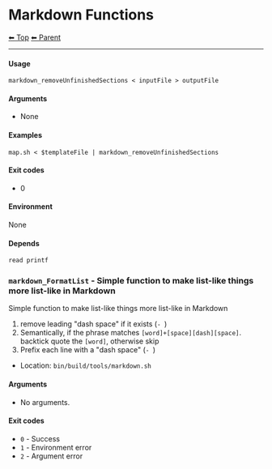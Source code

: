 # Markdown Functions

<!-- TEMPLATE header 2 -->
[⬅ Top](index.md) [⬅ Parent ](../index.md)
<hr />

#### Usage

    markdown_removeUnfinishedSections < inputFile > outputFile
    

#### Arguments

- None

#### Examples

    map.sh < $templateFile | markdown_removeUnfinishedSections

#### Exit codes

- 0

#### Environment

None

#### Depends

    read printf
    
### `markdown_FormatList` - Simple function to make list-like things more list-like in Markdown

Simple function to make list-like things more list-like in Markdown

1. remove leading "dash space" if it exists (`- `)
2. Semantically, if the phrase matches `[word]+[space][dash][space]`. backtick quote the `[word]`, otherwise skip
3. Prefix each line with a "dash space" (`- `)

- Location: `bin/build/tools/markdown.sh`

#### Arguments

- No arguments.

#### Exit codes

- `0` - Success
- `1` - Environment error
- `2` - Argument error

